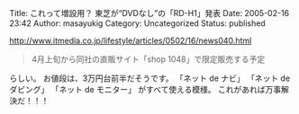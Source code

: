 Title: これって増設用？ 東芝が“DVDなし”の「RD-H1」発表
Date: 2005-02-16 23:42
Author: masayukig
Category: Uncategorized
Status: published

<http://www.itmedia.co.jp/lifestyle/articles/0502/16/news040.html>

> 4月上旬から同社の直販サイト「shop 1048」で限定販売する予定

らしい。
お値段は、3万円台前半だそうです。
「ネット de ナビ」
「ネット de ダビング」
「ネット de モニター」
がすべて使える模様。
これがあれば万事解決だ！！！
